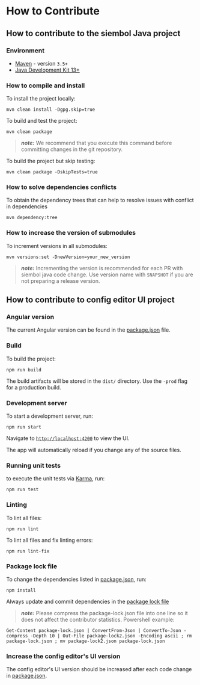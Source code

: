 How to Contribute
=================

How to contribute to the siembol Java project
---------------------------------------------

### Environment

- [Maven](https://maven.apache.org/guides/) - version `3.5+`
- [Java Development Kit 13+](https://adoptopenjdk.net/)

### How to compile and install

To install the project locally:

```shell
mvn clean install -Dgpg.skip=true
```

To build and test the project:

```shell
mvn clean package
```

> **_note:_** We recommend that you execute this command before committing changes in the git repository.

To build the project but skip testing:

```shell
mvn clean package -DskipTests=true
```

### How to solve dependencies conflicts

To obtain the dependency trees that can help to resolve issues with conflict in dependencies

```shell
mvn dependency:tree
```

### How to increase the version of submodules

To increment versions in all submodules:

```shell
mvn versions:set -DnewVersion=your_new_version
```

> **_note:_** Incrementing the version is recommended for each PR with siembol java code change. Use version name with `SNAPSHOT` if you are not preparing a release version.


How to contribute to config editor UI project
---------------------------------------------

### Angular version

The current Angular version can be found in the [package.json](/config-editor/config-editor-ui/package.json) file.


### Build

To build the project:

```shell
npm run build
```

The build artifacts will be stored in the `dist/` directory. Use the `-prod` flag for a production build.

### Development server

To start a development server, run:

```shell
npm run start
``` 

Navigate to [`http://localhost:4200`](http://localhost:4200) to view the UI.

The app will automatically reload if you change any of the source files.

### Running unit tests

 to execute the unit tests via [Karma](https://karma-runner.github.io), run:

```shell
npm run test
```

### Linting

To lint all files:

```shell
npm run lint
```

To lint all files and fix linting errors:

```shell
npm run lint-fix
``` 

### Package lock file

To change the dependencies listed in [package.json](/config-editor/config-editor-ui/package.json), run:

```shell
npm install
``` 

Always update and commit dependencies in the [package lock file](/config-editor/config-editor-ui/package-lock.json)

> **_note:_** Please compress the package-lock.json file into one line so it does not affect the contributor statistics. Powershell example:

```shell
Get-Content package-lock.json | ConvertFrom-Json | ConvertTo-Json -compress -Depth 10 | Out-File package-lock2.json -Encoding ascii ; rm package-lock.json ; mv package-lock2.json package-lock.json
```

### Increase the config editor's UI version

The config editor's UI version should be increased after each code change in [package.json](/config-editor/config-editor-ui/package.json).
